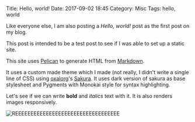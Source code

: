Title: Hello, world!
Date: 2017-09-02 18:45
Category: Misc
Tags: hello, world

Like everyone else, I am also posting a _Hello, world!_ post as the first post on my blog.

This post is intended to be a test post to see if I was able to set up a static site.


This site uses [Pelican](https://getpelican.com/) to generate HTML from [Markdown](https://daringfireball.net/projects/markdown/syntax).

It uses a custom made theme which I made (not really, I didn't write a single line of CSS) using [oxalorg](https://oxal.org/)'s [Sakura](https://github.com/oxalorg/sakura). It uses dark version of sakura as base stylesheet and Pygments with Monokai style for syntax highlighting.

Let's see if we can write **bold** and _italics_ text with it. It is also renders images responsively.

![REEEEEEEEEEEEEEEEEEEEEEEEEEEEEEEEEE]({filename}/images/reeeeeeeeeeeeeeeeeeeeeeeeeeeee.jpg)
